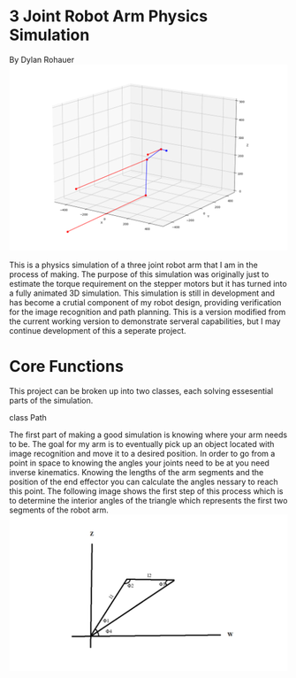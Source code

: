 # 3 Joint Robot Arm Physics Simulation
By Dylan Rohauer
![alt text](https://github.com/RohauerRobotics/robotarm/blob/working/physics%20simulation/images/header_image.PNG?raw=True)

This is a physics simulation of a three joint robot arm that I am in the process of making. The purpose of this simulation was originally just to estimate the torque requirement on the stepper motors but it has turned into a fully animated 3D simulation. This simulation is still in development and has become a crutial component of my robot design, providing verification for the image recognition and path planning. This is a version modified from the current working version to demonstrate serveral capabilities, but I may continue development of this a seperate project.

# Core Functions
This project can be broken up into two classes, each solving essesential parts of the simulation.

class Path

The first part of making a good simulation is knowing where your arm needs to be. The goal for my arm is to eventually pick up an object located with image recognition and move it to a desired position. In order to go from a point in space to knowing the angles your joints need to be at you need inverse kinematics. Knowing the lengths of the arm segments and the position of the end effector you can calculate the angles nessary to reach this point. The following image shows the first step of this process which is to determine the interior angles of the triangle which represents the first two segments of the robot arm.
![alt text](https://github.com/RohauerRobotics/robotarm/blob/working/physics%20simulation/images/arm_triangle.png?raw=True)

